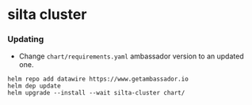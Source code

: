 # silta cluster

### Updating
- Change `chart/requirements.yaml` ambassador version to an updated one.

```
helm repo add datawire https://www.getambassador.io
helm dep update
helm upgrade --install --wait silta-cluster chart/ 
```

